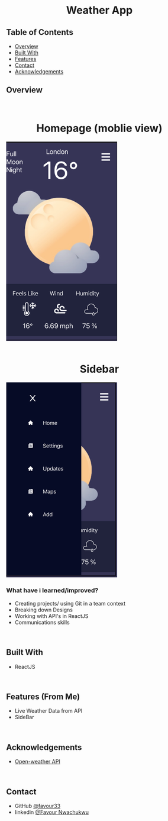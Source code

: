 <!-- Please update value in the {}  -->

<h1 align="center">Weather App</h1>

<!-- <div align="center">
   Solution for a challenge from  <a href="http://devchallenges.io" target="_blank">Devchallenges.io</a>.
</div> -->

<!-- TABLE OF CONTENTS -->

## Table of Contents

- [Overview](#overview)
- [Built With](#built-with)
- [Features](#features)
- [Contact](#contact)
- [Acknowledgements](#acknowledgements)

<!-- OVERVIEW -->

## Overview

<br />
<h1 align="center">Homepage (moblie view)</h1>
<img src="github-readme-images/homepage.png" width="300px">
<br />
<br />
<h1 align="center">Sidebar</h1>
<img src="github-readme-images/sidebar.png" width="300px">

<br />

### What have i learned/improved?<br />

- Creating projects/ using Git in a team context
- Breaking down Designs
- Working with API's in ReactJS
- Communications skills

<br />

## Built With

<!-- This section should list any major frameworks that you built your project using. Here are a few examples.-->

- ReactJS

<br />

## Features (From Me)

<!-- List the features of your application or follow the template. Don't share the figma file here :) -->

- Live Weather Data from API
- SideBar

<br />

## Acknowledgements

<!-- This section should list any articles or add-ons/plugins that helps you to complete the project. This is optional but it will help you in the future. For exmpale -->

- [Open-weather API](https://openweathermap.org)

<br />

## Contact

<!-- - Website [your-website.com](https://{your-web-site-link}) -->

- GitHub [@favour33](https://github.com/favour33)
- linkedin [@Favour Nwachukwu](https://www.linkedin.com/in/fn84/})

